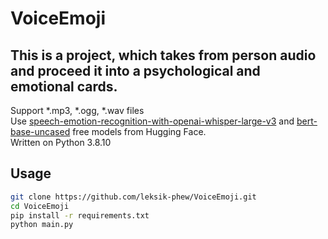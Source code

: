 # VoiceEmoji
## This is a project, which takes from person audio and proceed it into a psychological and emotional cards. <br/>
Support *.mp3, *.ogg, *.wav files <br/>
Use [speech-emotion-recognition-with-openai-whisper-large-v3](https://huggingface.co/firdhokk/speech-emotion-recognition-with-openai-whisper-large-v3) and [bert-base-uncased](https://huggingface.co/google-bert/bert-base-uncased) free models from Hugging Face. <br/>
Written on Python 3.8.10

## Usage
```bash
git clone https://github.com/leksik-phew/VoiceEmoji.git
cd VoiceEmoji
pip install -r requirements.txt
python main.py
```
